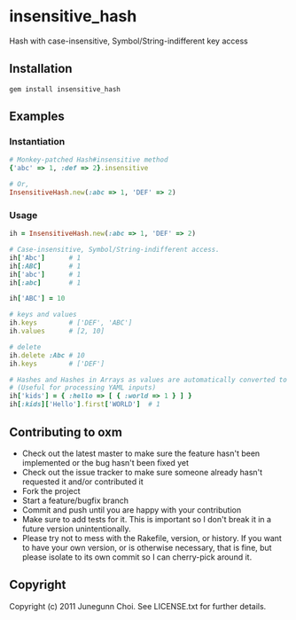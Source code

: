 # insensitive_hash

Hash with case-insensitive, Symbol/String-indifferent key access

## Installation
```
gem install insensitive_hash
```

## Examples

### Instantiation
```ruby
# Monkey-patched Hash#insensitive method
{'abc' => 1, :def => 2}.insensitive

# Or,
InsensitiveHash.new(:abc => 1, 'DEF' => 2)
```

### Usage
```ruby
ih = InsensitiveHash.new(:abc => 1, 'DEF' => 2)

# Case-insensitive, Symbol/String-indifferent access.
ih['Abc']      # 1
ih[:ABC]       # 1
ih['abc']      # 1
ih[:abc]       # 1

ih['ABC'] = 10

# keys and values
ih.keys        # ['DEF', 'ABC']
ih.values      # [2, 10]

# delete
ih.delete :Abc # 10
ih.keys        # ['DEF']

# Hashes and Hashes in Arrays as values are automatically converted to be insensitive
# (Useful for processing YAML inputs)
ih['kids'] = { :hello => [ { :world => 1 } ] }
ih[:kids]['Hello'].first['WORLD']  # 1
```

## Contributing to oxm
 
* Check out the latest master to make sure the feature hasn't been implemented or the bug hasn't been fixed yet
* Check out the issue tracker to make sure someone already hasn't requested it and/or contributed it
* Fork the project
* Start a feature/bugfix branch
* Commit and push until you are happy with your contribution
* Make sure to add tests for it. This is important so I don't break it in a future version unintentionally.
* Please try not to mess with the Rakefile, version, or history. If you want to have your own version, or is otherwise necessary, that is fine, but please isolate to its own commit so I can cherry-pick around it.

## Copyright

Copyright (c) 2011 Junegunn Choi. See LICENSE.txt for
further details.

